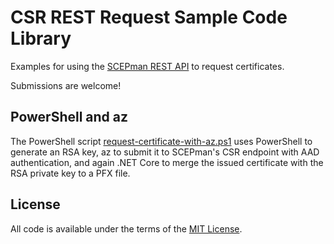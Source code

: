 # CSR REST Request Sample Code Library

Examples for using the [SCEPman REST API](https://docs.scepman.com/certificate-deployment/api-certificates) to request certificates.

Submissions are welcome!

## PowerShell and az

The PowerShell script [request-certificate-with-az.ps1](request-certificate-with-az.ps1) uses PowerShell to generate an RSA key, az to submit it to SCEPman's CSR endpoint with AAD authentication, and again .NET Core to merge the issued certificate with the RSA private key to a PFX file.

## License

All code is available under the terms of the [MIT License](LICENSE).